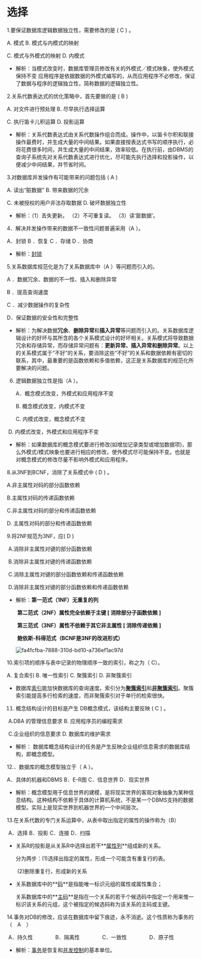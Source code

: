 # 选择

1.要保证数据库逻辑数据独立性，需要修改的是 (  C    ) 。

A. 模式                             B.  模式与内模式的映射

C. 模式与外模式的映射                 D.  内模式

- 解析：当模式改变时，数据库管理员修改有关的外模式／模式映象，使外模式保持不变
  应用程序是依据数据的外模式编写的，从而应用程序不必修改，保证了数据与程序的逻辑独立性，简称数据的逻辑独立性。

2.关系代数表达式的优化策略中，首先要做的是 (  B    )

A. 对文件进行预处理                  B.  尽早执行选择运算

C. 执行笛卡儿积运算                  D. 投影运算

- 解析：关系代数表达式由关系代数操作组合而成。操作中，以笛卡尔积和联接操作最费时，并生成大量的中间结果。如果直接按表达式书写的顺序执行，必将花费很多时间，并生成大量的中间结果，效率较低。在执行前，由DBMS的查询子系统先对关系代数表达式进行优化，尽可能先执行选择和投影操作，以便减少中间结果，并节省时间。

3.对数据库并发操作有可能带来的问题包括 (    A  )

A. 读出“脏数据”                    B.  带来数据的冗余

C. 未被授权的用户非法存取数据         D. 破坏数据独立性

- 解析：（1）丢失更新。	（2）不可重复读。	（3）读‘脏数据’。

4．解决并发操作带来的数据不一致性问题普遍采用（A ）。

A．封锁          B ．恢复         C ．存储           D ．协商

- 解析：[封锁](https://baike.baidu.com/item/%E5%B0%81%E9%94%81/7174892)

5.关系数据库规范化是为了关系数据库中（A ）等问题而引入的。

  A ．数据冗余、数据的不一性、插入和删除异常

  B ．提高查询速度

  C ．减少数据操作的复杂性

  D．保证数据的安全性和完整性

- 解析：为解决数据**冗余**、**删除异常**和**插入异常**等问题而引入的。关系数据库逻辑设计的好坏与其所含的各个关系模式设计的好坏相关。关系模式将导致数据冗余和存储异常，而存储异常问题有：**更新异常、插入异常和删除异常**。以上的关系模式属于“不好”的关系，要消除这些“不好”的关系和数据依赖有密切的联系，其中，最重要的是函数依赖和多值依赖，这正是关系数据库的规范化所要解决的问题。

6. 逻辑数据独立性是指（A ）。

   A．概念模式改变，外模式和应用程序不变

   B. 概念模式改变，内模式不变

   C.  内模式改变，概念模式不变

​       D.  内模式改变，外模式和应用程序不变

- 解析：如果数据库的概念模式要进行修改(如增加记录类型或增加数据项)，那么外模式/模式映象也要进行相应的修改，使外模式尽可能保持不变。也就是对概念模式的修改尽量不影响外模式和应用程序。

8.从3NF到BCNF，消除了关系模式中 (   D   ) 。

   A.非主属性对码的部分函数依赖

   B.主属性对码的传递函数依赖

   C.非主属性对码的部分和传递函数依赖

   D. 主属性对码的部分和传递函数依赖

9.将2NF规范为3NF，应(  D    ) 

​	A.消除非主属性对键的部分函数依赖

​	B.消除非主属性对键的传递函数依赖

​	C.消除主属性对键的部分函数依赖和传递函数依赖

​	D.消除非主属性对键的部分函数依赖和传递函数依赖

- 解析：**第一范式（1NF）无重复的列**

  ​           **第二范式（2NF）属性完全依赖于主键 [ 消除部分子函数依赖 ]**

  ​           **第三范式（3NF）属性不依赖于其它非主属性 [ 消除传递依赖 ]**

  ​			**鲍依斯-科得范式（BCNF是3NF的改进形式）**

  ![fa4fcfba-7888-310d-bd10-a736ef1ac97d](C:\Users\shiboba\Desktop\fa4fcfba-7888-310d-bd10-a736ef1ac97d.gif)

10.索引项的顺序与表中记录的物理顺序一致的索引，称之为（ C）。

   A. 复合索引   B.  唯一性索引   C. 聚簇索引   D. 非聚簇索引

- 数据库[索引](https://baike.baidu.com/item/索引)能加快数据库的查询速度。索引分为[**聚簇索引**](https://baike.baidu.com/item/聚簇索引)和[**非聚簇索引**](https://baike.baidu.com/item/非聚簇索引)。聚簇索引能提高多行检索的速度，而非聚簇索引对于单行的检索很快。

11. 概念结构设计的目标是产生 DB概念模式，该结构主要反映 (   C   ) 。

​	A.DBA 的管理信息要求         B. 应用程序员的编程需求

​	C.企业组织的信息要求          D. 数据库的维护需求

- 解析： 数据库概念结构设计的任务是产生反映企业组织信息需求的数据库结构，即概念模型。

12.．数据库的概念模型独立于（    A     ）。

A．具体的机器和DBMS        B．E-R图      C．信息世界         D．现实世界

- 解析：概念模型用于信息世界的建模，是将现实世界的客观对象抽象为某种信息结构。这种结构不依赖于具体的计算机系统，不是某一个DBMS支持的数据模型。实际上是现实世界到机器世界的一个中间层次。

13.在关系代数的专门关系运算中，从表中取出指定的属性的操作称为（B）

​	A．选择         B．投影       C．连接       D．扫描

- 关系R的投影是从关系R中选择出若干**<u>属性列</u>**组成新的关系。

  分为两步：(1)选择出指定的属性，形成一个可能含有重复行的表。

  ​					(2)删除重复行，形成新的关系

- 关系数据库中的**<u>码</u>**是指能唯一标识元组的属性或属性集合；

  关系数据库中的**<u>主码</u>**是指在一个关系的若干个候选码中指定一个用来惟一标识该关系的元组，这个被指定的候选码称为该关系的主码或主键。

14.事务对DB的修改，应该在数据库中留下痕迹，永不消逝。这个性质称为事务的（　A　）

​	A．持久性 　　　　B．隔离性 　　　　C．一致性　　　　 D．原子性

- 解析：[事务](https://baike.baidu.com/item/%E4%BA%8B%E5%8A%A1/5945882)是恢复和[并发控制](https://baike.baidu.com/item/并发控制)的基本单位。

